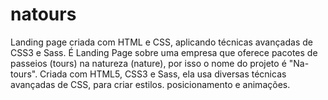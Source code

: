 # natours
Landing page criada com HTML e CSS, aplicando técnicas avançadas de CSS3 e Sass. É Landing Page sobre uma empresa que oferece pacotes de passeios (tours) na natureza (nature), por isso o nome do projeto é "Na-tours". Criada com HTML5, CSS3 e Sass, ela usa diversas técnicas avançadas de CSS, para criar estilos. posicionamento e animações.
